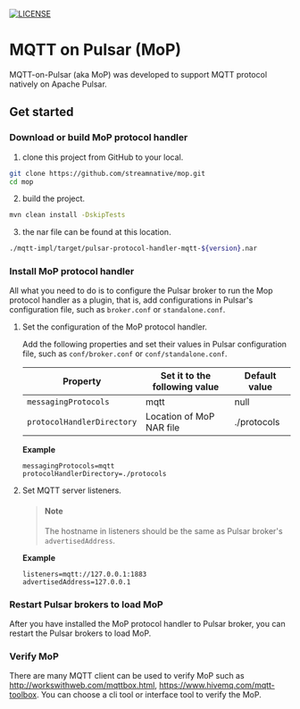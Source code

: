 <!--

    Licensed to the Apache Software Foundation (ASF) under one
    or more contributor license agreements.  See the NOTICE file
    distributed with this work for additional information
    regarding copyright ownership.  The ASF licenses this file
    to you under the Apache License, Version 2.0 (the
    "License"); you may not use this file except in compliance
    with the License.  You may obtain a copy of the License at

      http://www.apache.org/licenses/LICENSE-2.0

    Unless required by applicable law or agreed to in writing,
    software distributed under the License is distributed on an
    "AS IS" BASIS, WITHOUT WARRANTIES OR CONDITIONS OF ANY
    KIND, either express or implied.  See the License for the
    specific language governing permissions and limitations
    under the License.

-->

[![LICENSE](https://img.shields.io/hexpm/l/pulsar.svg)](https://github.com/streamnative/aop/blob/master/LICENSE)


# MQTT on Pulsar (MoP)
MQTT-on-Pulsar (aka MoP) was developed to support MQTT protocol natively on Apache Pulsar.

## Get started
### Download or build MoP protocol handler
1. clone this project from GitHub to your local.

```bash
git clone https://github.com/streamnative/mop.git
cd mop
```

2. build the project.
```bash
mvn clean install -DskipTests
```

3. the nar file can be found at this location.
```bash
./mqtt-impl/target/pulsar-protocol-handler-mqtt-${version}.nar
```

### Install MoP protocol handler
All what you need to do is to configure the Pulsar broker to run the Mop protocol handler as a plugin, that is,
add configurations in Pulsar's configuration file, such as `broker.conf` or `standalone.conf`.

1. Set the configuration of the MoP protocol handler.
    
    Add the following properties and set their values in Pulsar configuration file, such as `conf/broker.conf` or `conf/standalone.conf`.

    Property | Set it to the following value | Default value
    |---|---|---
    `messagingProtocols` | mqtt | null
    `protocolHandlerDirectory`| Location of MoP NAR file | ./protocols
    
    **Example**

    ```
    messagingProtocols=mqtt
    protocolHandlerDirectory=./protocols
    ```
2. Set MQTT server listeners.

    > #### Note
    > The hostname in listeners should be the same as Pulsar broker's `advertisedAddress`.

    **Example**

    ```
    listeners=mqtt://127.0.0.1:1883
    advertisedAddress=127.0.0.1
    ```
   
### Restart Pulsar brokers to load MoP

After you have installed the MoP protocol handler to Pulsar broker, you can restart the Pulsar brokers to load MoP.

### Verify MoP

There are many MQTT client can be used to verify MoP such as http://workswithweb.com/mqttbox.html, https://www.hivemq.com/mqtt-toolbox. You can choose a cli tool or interface tool to verify the MoP.